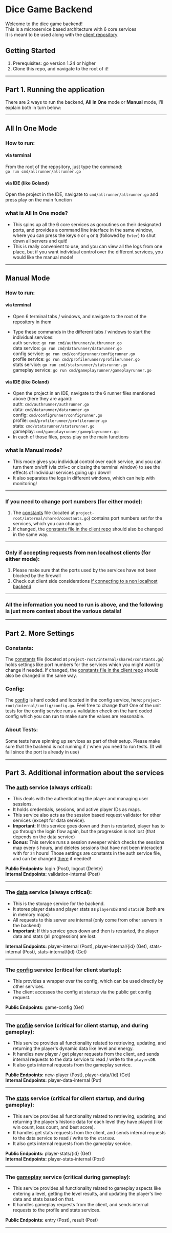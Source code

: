 # Dice Game Backend

Welcome to the dice game backend! \
This is a microservice based architecture with 6 core services \
It is meant to be used along with the [client repository](https://github.com/pluckynumbat/dice-game-client)

## Getting Started
1. Prerequisites: go version 1.24 or higher
2. Clone this repo, and navigate to the root of it!

---
## Part 1. Running the application
There are 2 ways to run the backend, **All In One** mode or **Manual** mode, I'll explain both in turn below:

---
## All In One Mode
### How to run:
#### via terminal
From the root of the repository, just type the command: \
`go run cmd/allrunner/allrunner.go` 

#### via IDE (like Goland)
Open the project in the IDE, navigate to `cmd/allrunner/allrunner.go` and press play on the main function

### what is **All In One** mode?
 - This spins up all the 6 core services as goroutines on their designated ports, and provides a command line interface in the same window, 
where you can press the keys `0` or `q` or `Q` (followed by `Enter`) to shut down all servers and quit!
 - This is really convenient to use, and you can view all the logs from one place, but if you want individual control over the different services, you would like the manual mode!

---
## Manual Mode
### How to run:
#### via terminal
 - Open 6 terminal tabs / windows, and navigate to the root of the repository in them

 - Type these commands in the different tabs / windows to start the individual services:\
auth service:   `go run cmd/authrunner/authrunner.go` \
data service:   `go run cmd/datarunner/datarunner.go` \
config service: `go run cmd/configrunner/configrunner.go` \
profile service: `go run cmd/profilerunner/profilerunner.go` \
stats service: `go run cmd/statsrunner/statsrunner.go` \
gameplay service: `go run cmd/gameplayrunner/gameplayrunner.go`

#### via IDE (like Goland)
 - Open the project in an IDE, navigate to the 6 runner files mentioned above (here they are again): \
auth: `cmd/authrunner/authrunner.go` \
data: `cmd/datarunner/datarunner.go` \
config: `cmd/configrunner/configrunner.go` \
profile: `cmd/profilerunner/profilerunner.go` \
stats: `cmd/statsrunner/statsrunner.go` \
gameplay: `cmd/gameplayrunner/gameplayrunner.go`
 - In each of those files, press play on the main functions

### what is **Manual** mode?
- This mode gives you individual control over each service, and you can turn them on/off (via ctrl+c or closing the terminal window) to see the effects of individual services going up / down!
- It also separates the logs in different windows, which can help with monitoring!

---
### If you need to change port numbers (for either mode):
1. The [constants](https://github.com/pluckynumbat/dice-game-backend/blob/main/internal/shared/constants/constants.go) file (located at `project-root/internal/shared/constants.go`) contains port numbers set for the services, which you can change.
2. If changed, the [constants file in the client repo](https://github.com/pluckynumbat/dice-game-client/blob/main/Assets/Scripts/Constants.cs) should also be changed in the same way.

---
### Only if accepting requests from non localhost clients (for either mode):
1. Please make sure that the ports used by the services have not been blocked by the firewall
2. Check out client side considerations [if connecting to a non localhost backend](https://github.com/pluckynumbat/dice-game-client?tab=readme-ov-file#only-if-connecting-to-a-non-localhost-backend) 

---
### All the information you need to run is above, and the following is just more context about the various details!

---
## Part 2. More Settings

### Constants:
The [constants](https://github.com/pluckynumbat/dice-game-backend/blob/main/internal/shared/constants/constants.go) file (located at `project-root/internal/shared/constants.go`) holds settings like port numbers for the services which you might want to change if needed.
If changed, the [constants file in the client repo](https://github.com/pluckynumbat/dice-game-client/blob/main/Assets/Scripts/Constants.cs) should also be changed in the same way.

### Config:
The [config](https://github.com/pluckynumbat/dice-game-backend/blob/main/internal/config/config.go#L44) is hard coded and located in the config service, here: `project-root/internal/config/config.go`. Feel free to change that! One of the unit tests for the config service runs a validation check on the hard coded config which you can run to make sure the values are reasonable.

### About Tests:
Some tests have spinning up services as part of their setup. Please make sure that the backend is not running if / when you need to run tests. (It will fail since the port is already in use)

---
## Part 3. Additional information about the services

### The [auth](https://github.com/pluckynumbat/dice-game-backend/blob/main/internal/auth/auth.go) service (always critical):
 - This deals with the authenticating the player and managing user sessions.
 - It holds credentials, sessions, and active player IDs as maps.
 - This service also acts as the session based request validator for other services (except for data service).
 - **Important**: If this service goes down and then is restarted, player has to go through the login flow again, but the progression is not lost (that depends on the data service) 
 - **Bonus**: This service runs a session sweeper which checks the sessions map every `6` hours, and deletes sessions that have not been interacted with for `24` hours! Those settings are constants in the auth service file, and can be changed [there](https://github.com/pluckynumbat/dice-game-backend/blob/main/internal/auth/auth.go#L21) if needed!

**Public Endpoints:** login (Post), logout (Delete) \
**Internal Endpoints:** validation-internal (Post)

---
### The [data](https://github.com/pluckynumbat/dice-game-backend/blob/main/internal/data/data.go) service (always critical):
- This is the storage service for the backend. 
- It stores player data and player stats as `playersDB` and `statsDB` (both are in memory maps)
- All requests to this server are internal (only come from other servers in the backend)
- **Important**: If this service goes down and then is restarted, the player data and stats (all progression) are lost.

**Internal Endpoints:** player-internal (Post), player-internal/{id} (Get), stats-internal (Post), stats-internal/{id} (Get)

---
### The [config](https://github.com/pluckynumbat/dice-game-backend/blob/main/internal/config/config.go) service (critical for client startup):
- This provides a wrapper over the config, which can be used directly by other services.
- The client accesses the config at startup via the public get config request.

**Public Endpoints:**  game-config (Get)

---
### The [profile](https://github.com/pluckynumbat/dice-game-backend/blob/main/internal/profile/profile.go) service (critical for client startup, and during gameplay):
- This service provides all functionality related to retrieving, updating, and returning the player's dynamic data like level and energy.
- It handles new player / get player requests from the client, and sends internal requests to the data service to read / write to the `playersDB`.
- It also gets internal requests from the gameplay service.

**Public Endpoints:**  new-player (Post), player-data/{id} (Get) \
**Internal Endpoints:** player-data-internal (Put)

---
### The [stats](https://github.com/pluckynumbat/dice-game-backend/blob/main/internal/stats/stats.go) service (critical for client startup, and during gameplay):
- This service provides all functionality related to retrieving, updating, and returning the player's historic data for each level they have played (like win count, loss count, and best score).
- It handles get stats requests from the client, and sends internal requests to the data service to read / write to the `statsDB`.
- It also gets internal requests from the gameplay service.

**Public Endpoints:** player-stats/{id} (Get) \
**Internal Endpoints:** player-stats-internal (Post)

---
### The [gameplay](https://github.com/pluckynumbat/dice-game-backend/blob/main/internal/gameplay/gameplay.go) service (critical during gameplay):
- This service provides all functionality related to gameplay aspects like entering a level, getting the level results, and updating the player's live data and stats based on that.
- It handles gameplay requests from the client, and sends internal requests to the profile and stats services.

**Public Endpoints:** entry (Post), result (Post)

---
